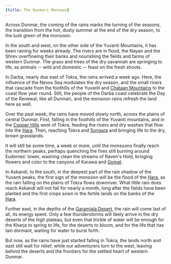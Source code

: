```yaml
---
{title: The Dunmari Monsoon}
---
```

Across Dunmar, the coming of the rains marks the turning of the seasons, the transition from the hot, dusty summer at the end of the dry season, to the lush green of the monsoon.

In the south and west, on the other side of the Yuvanti Mountains, it has been raining for weeks already. The rivers are in flood, the Nayan and the Shrev overflowing their banks and nourishing the fields and farms of western Dunmar. The grass and trees of the dry savannah are springing to life, as animals -- wild and domestic -- feast on the fresh shoots.

In Darba, nearly due east of Tokra, the rains arrived a week ago. Here, the influence of the Nevos Sea modulates the dry season, and the small rivers that cascade from the foothills of the Yuvanti and [Chataan Mountains](<../../../gazetteer/greater-chardon/chataan-mountains.md>) to the coast flow year round. Still, the people of the Darba coast celebrate the Day of the Renewal, like all Dunmari, and the monsoon rains refresh the land here as well.

Over the past week, the rains have moved slowly north, across the plains of central Dunmar. First, falling in the foothills of the Yuvanti mountains, and in the [Copper Hills](<../../../gazetteer/greater-dunmar/darba-highlands/copper-hills.md>) west of Tokra, feeding the rivers and dry washes that flow into the [Hara](<../../../gazetteer/greater-dunmar/rivers/hara-watershed/hara.md>). Then, reaching Tokra and [Songara](<../../../gazetteer/greater-dunmar/realms/dunmar/central-dunmar/songara.md>) and bringing life to the dry, brown grasslands.

It will still be some time, a week or more, until the monsoons finally reach the northern peaks, perhaps quenching the fires still burning around Eudomes' tower, washing clean the streams of Raven's Hold, bringing flowers and color to the canyons of Karawa and [Gomat](<../../../gazetteer/greater-dunmar/dunmari-basin/gomat.md>).

In Askandi, to the south, in the deepest part of the rain shadow of the Yuvanti peaks, the first sign of the monsoon will be the flood of the [Hara](<../../../gazetteer/greater-dunmar/rivers/hara-watershed/hara.md>), as the rain falling on the plains of Tokra flows downriver. What little rain does reach Askandi will not fall for nearly a month, long after the fields have been planted and the first crops sown in the fertile lands on the banks of the [Hara](<../../../gazetteer/greater-dunmar/rivers/hara-watershed/hara.md>).

Further east, in the depths of the [Garamjala Desert](<../../../gazetteer/drankorian-hinterland/garamjala-plateau/garamjala-desert.md>), the rain will come last of all, its energy spent. Only a few thunderstorms will likely arrive in the dry deserts of the high plateau, but even that trickle of water will be enough for the Kharja to spring to life, for the deserts to bloom, and for the life that has lain dormant, waiting for water to burst forth.

But now, as the rains have just started falling in Tokra, the lands north and east still wait for relief, while our adventurers turn to the west, leaving behind the deserts and the frontiers for the settled heart of western Dunmar.